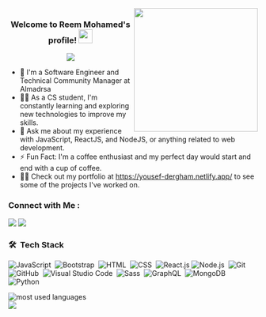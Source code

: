 
<img width="250" align="right" src="https://c.tenor.com/_DOBjnGspYAAAAAM/code-coding.gif">

<h3 align="center">
  Welcome to Reem Mohamed's profile!
  <img src="https://media.giphy.com/media/hvRJCLFzcasrR4ia7z/giphy.gif" width="28">
</h3>

<!-- Typing SVG by DenverCoder1 - https://github.com/DenverCoder1/readme-typing-svg -->
<p align="center">
  <a href="https://github.com/DenverCoder1/readme-typing-svg"><img src="https://readme-typing-svg.herokuapp.com/?lines=Front_end%20web%20developer;Always%20learning%20new%20things&font=Fira%20Code&center=true&width=440&height=45&color=f75c7e&vCenter=true&size=22"></a>
</p> 

- 🏢 I'm a Software Engineer and Technical Community Manager at Almadrsa
- 👨‍💻 As a CS student, I'm constantly learning and exploring new technologies to improve my skills.
- 💬 Ask me about my experience with JavaScript, ReactJS, and NodeJS, or anything related to web development.
- ⚡ Fun Fact: I'm a coffee enthusiast and my perfect day would start and end with a cup of coffee.
- 👨‍💻 Check out my portfolio at https://yousef-dergham.netlify.app/ to see some of the projects I've worked on.


### Connect with Me :

<a href="https://linkedin.com/in/yousefdergham" target="_blank"><img src="https://img.shields.io/badge/-Yousef%20Dergham-0077B5?style=for-the-badge&logo=Linkedin&logoColor=white"/></a>
<a href="https://t.me/YousefMohamed01" target="_blank"><img src="https://img.shields.io/badge/-Yousef%20Dergham-0077B5?style=for-the-badge&logo=Telegram&logoColor=white"/></a>
### 🛠 &nbsp;Tech Stack
![JavaScript](https://img.shields.io/badge/-JavaScript-05122A?style=flat&logo=javascript)&nbsp;
![Bootstrap](https://img.shields.io/badge/-Bootstrap-05122A?style=flat&logo=bootstrap&logoColor=563D7C)&nbsp;
![HTML](https://img.shields.io/badge/-HTML-05122A?style=flat&logo=HTML5)&nbsp;
![CSS](https://img.shields.io/badge/-CSS-05122A?style=flat&logo=CSS3&logoColor=1572B6)&nbsp;
![React.js](https://img.shields.io/badge/-React-05122A?style=flat&logo=react)
![Node.js](https://img.shields.io/badge/-Node.js-05122A?style=flat&logo=node.js&logoColor=339933)&nbsp;
![Git](https://img.shields.io/badge/-Git-05122A?style=flat&logo=git)&nbsp;
![GitHub](https://img.shields.io/badge/-GitHub-05122A?style=flat&logo=github)&nbsp;
![Visual Studio Code](https://img.shields.io/badge/-Visual%20Studio%20Code-05122A?style=flat&logo=visual-studio-code&logoColor=007ACC)&nbsp;
![Sass](https://img.shields.io/badge/-Sass-05122A?style=flat&logo=sass)&nbsp;
![GraphQL](https://img.shields.io/badge/-GraphQL-05122A?style=flat&logo=GraphQL)&nbsp;
![MongoDB](https://img.shields.io/badge/-MongoDB-05122A?style=flat&logo=MongoDB)&nbsp;
![Python](https://img.shields.io/badge/-Python%20-05122A?style=flat&logo=python)&nbsp;




<img align="left" src="https://github-readme-stats.vercel.app/api/top-langs?username=yousefdergham&show_icons=true&locale=en&layout=compact&theme=radical" alt="most used languages" />
<br>
<a href="https://komarev.com/ghpvc/?username=yousefdergham&style=for-the-badge">
    <img src="https://komarev.com/ghpvc/?username=yousefdergham&style=for-the-badge">
</a>
